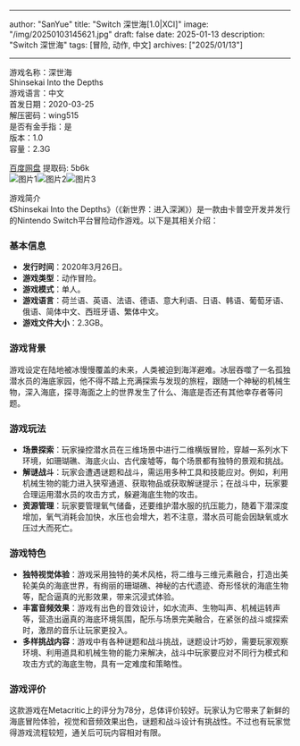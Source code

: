 
---
author: "SanYue"
title: "Switch 深世海[1.0|XCI]"
image: "/img/20250103145621.jpg"
draft: false
date: 2025-01-13
description: "Switch 深世海"
tags: [冒险, 动作, 中文]
archives: ["2025/01/13"]

---

游戏名称：深世海   
Shinsekai Into the Depths    
游戏语言：中文  
首发日期：2020-03-25  
解压密码：wing515  
是否有金手指：是  
版本：1.0   
容量：2.3G

[百度网盘](https://pan.baidu.com/s/1RPu7DJxt3EDuAY8gPglXug) 提取码: 5b6k  
![图片1](/img/sc82k7.jpg)![图片2](/img/sc82k8.jpg)![图片3](/img/sc82k9.jpg)  

游戏简介  
《Shinsekai Into the Depths》（《新世界：进入深渊》）是一款由卡普空开发并发行的Nintendo Switch平台冒险动作游戏。以下是其相关介绍：

### 基本信息
- **发行时间**：2020年3月26日。
- **游戏类型**：动作冒险。
- **游戏模式**：单人。
- **游戏语言**：荷兰语、英语、法语、德语、意大利语、日语、韩语、葡萄牙语、俄语、简体中文、西班牙语、繁体中文。
- **游戏文件大小**：2.3GB。

### 游戏背景
游戏设定在陆地被冰慢慢覆盖的未来，人类被迫到海洋避难。冰层吞噬了一名孤独潜水员的海底家园，他不得不踏上充满探索与发现的旅程，跟随一个神秘的机械生物，深入海底，探寻海面之上的世界发生了什么、海底是否还有其他幸存者等问题。

### 游戏玩法
- **场景探索**：玩家操控潜水员在三维场景中进行二维横版冒险，穿越一系列水下环境，如珊瑚礁、海底火山、古代废墟等，每个场景都有独特的景观和挑战。
- **解谜战斗**：玩家会遭遇谜题和战斗，需运用多种工具和技能应对。例如，利用机械生物的能力进入狭窄通道、获取物品或获取解谜提示；在战斗中，玩家要合理运用潜水员的攻击方式，躲避海底生物的攻击。
- **资源管理**：玩家要管理氧气储备，还要维护潜水服的抗压能力，随着下潜深度增加，氧气消耗会加快，水压也会增大，若不注意，潜水员可能会因缺氧或水压过大而死亡。

### 游戏特色
- **独特视觉体验**：游戏采用独特的美术风格，将二维与三维元素融合，打造出美轮美奂的海底世界，有绚丽的珊瑚礁、神秘的古代遗迹、奇形怪状的海底生物等，配合逼真的光影效果，带来沉浸式体验。
- **丰富音频效果**：游戏有出色的音效设计，如水流声、生物叫声、机械运转声等，营造出逼真的海底环境氛围，配乐与场景完美融合，在紧张的战斗或探索时，激昂的音乐让玩家更投入。
- **多样挑战内容**：游戏中有各种谜题和战斗挑战，谜题设计巧妙，需要玩家观察环境、利用道具和机械生物的能力来解决，战斗中玩家要应对不同行为模式和攻击方式的海底生物，具有一定难度和策略性。

### 游戏评价
这款游戏在Metacritic上的评分为78分，总体评价较好。玩家认为它带来了新鲜的海底冒险体验，视觉和音频效果出色，谜题和战斗设计有挑战性。不过也有玩家觉得游戏流程较短，通关后可玩内容相对有限。
